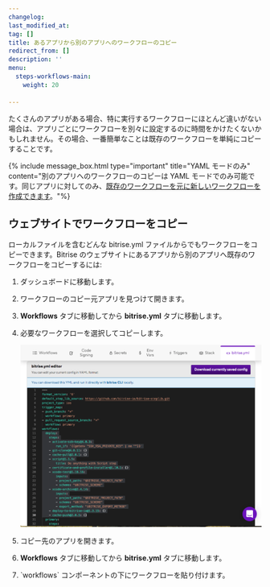 ```yaml
---
changelog: 
last_modified_at: 
tag: []
title: あるアプリから別のアプリへのワークフローのコピー
redirect_from: []
description: ''
menu:
  steps-workflows-main:
    weight: 20

---
```

たくさんのアプリがある場合、特に実行するワークフローにほとんど違いがない場合は、アプリごとにワークフローを別々に設定するのに時間をかけたくないかもしれません。その場合、一番簡単なことは既存のワークフローを単純にコピーすることです。

{% include message_box.html type="important" title="YAML モードのみ" content="別のアプリへのワークフローのコピーは YAML モードでのみ可能です。同じアプリに対してのみ、[既存のワークフローを元に新しいワークフローを作成できます](/steps-and-workflows/creating-workflows/)。"%}

## ウェブサイトでワークフローをコピー

ローカルファイルを含むどんな bitrise.yml ファイルからでもワークフローをコピーできます。Bitrise のウェブサイトにあるアプリから別のアプリへ既存のワークフローをコピーするには:

1. ダッシュボードに移動します。
2. ワークフローのコピー元アプリを見つけて開きます。
3. **Workflows** タブに移動してから **bitrise.yml** タブに移動します。
4. 必要なワークフローを選択してコピーします。

   ![{{ page.title }}](/img/copy-workflow.png)
5. コピー先のアプリを開きます。
6. **Workflows** タブに移動してから **bitrise.yml** タブに移動します。
7. \`workflows\` コンポーネントの下にワークフローを貼り付けます。